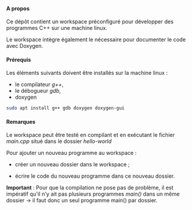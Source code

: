 #### A propos
Ce dépôt contient un workspace préconfiguré pour développer des programmes C++ sur une machine linux.

Le workspace intègre également le nécessaire pour documenter le code avec Doxygen.


#### Prérequis
Les éléments suivants doivent être installés sur la machine linux :

- le compilateur *g++*,
- le débogueur *gdb*,
- doxygen

```bash 
sudo apt install g++ gdb doxygen doxygen-gui
```

#### Remarques

Le workspace peut être testé en compilant et en exécutant le fichier *main.cpp* situé dans le dossier *hello-world*

Pour ajouter un nouveau programme au workspace :

- créer un nouveau dossier dans le workspace ;

- écrire le code du nouveau programme dans ce nouveau dossier. 

**Important** : Pour que la compilation ne pose pas de problème, il est impératif qu'il n'y ait pas plusieurs programmes *main()* dans un même dossier &rarr; il faut donc un seul programme main() par dossier.
